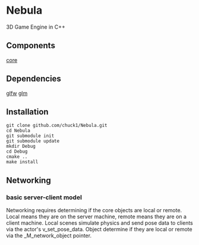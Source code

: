 Nebula
======

3D Game Engine in C++

## Components

[core](http://github.com/chuck1/Nebula-Core)

## Dependencies

[glfw](http://github.com/glfw/glfw)
[glm](http://github.com/g-truc/glm)

## Installation

    git clone github.com/chuck1/Nebula.git
    cd Nebula
    git submodule init
    git submodule update
    mkdir Debug
    cd Debug
    cmake ..
    make install

## Networking

### basic server-client model

Networking requires determining if the core objects are local or remote.
Local means they are on the server machine, remote means they are on a client machine.
Local scenes simulate physics and send pose data to clients via the actor's v\_set\_pose\_data.
Object determine if they are local or remote via the \_M\_network\_object pointer.

